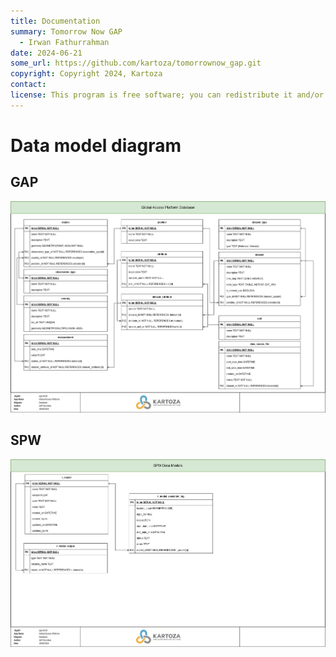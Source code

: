 ```yaml
---
title: Documentation
summary: Tomorrow Now GAP
  - Irwan Fathurrahman
date: 2024-06-21
some_url: https://github.com/kartoza/tomorrownow_gap.git
copyright: Copyright 2024, Kartoza
contact:
license: This program is free software; you can redistribute it and/or modify it under the terms of the GNU Affero General Public License as published by the Free Software Foundation; either version 3 of the License, or (at your option) any later version.
---
```


# Data model diagram

## GAP

![database design gap](./diagram/ground-observations-database-design-1.png)

## SPW

![database design spw](./diagram/ground-observations-database-design-2.png)

